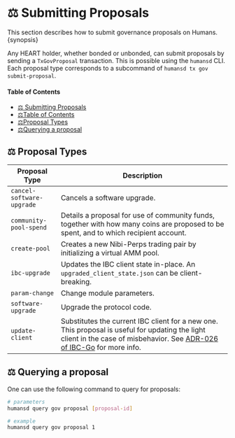 # ⚖ Submitting Proposals
<!-- omit in toc -->

This section describes how to submit governance proposals on Humans. {synopsis}

Any HEART holder, whether bonded or unbonded, can submit proposals by sending a `TxGovProposal` transaction. This is possible using the `humansd` CLI. Each proposal type corresponds to a subcommand of `humansd tx gov submit-proposal`.

#### Table of Contents
- [⚖️ Submitting Proposals](#-submitting-proposals)
- [⚖️Table of Contents](#table-of-contents)
- [⚖️Proposal Types](#proposal-types)
- [⚖️Querying a proposal](#querying-a-proposal)


## ⚖️ Proposal Types

| Proposal Type             | Description                                                                                                                                                                                                                                                          |
| ------------------------- | -------------------------------------------------------------------------------------------------------------------------------------------------------------------------------------------------------------------------------------------------------------------- |
| `cancel-software-upgrade` | Cancels a software upgrade.                                                                                                                                                                                                                                          |
| `community-pool-spend`    | Details a proposal for use of community funds, together with how many coins are proposed to be spent, and to which recipient account.                                                                                                                                |
| `create-pool`             | Creates a new Nibi-Perps trading pair by initializing a virtual AMM pool.                                                                                                                                                                                            |
| `ibc-upgrade`             | Updates the IBC client state in-place. An `upgraded_client_state.json` can be client-breaking.                                                                                                                                                                       |
| `param-change`            | Change module parameters.                                                                                                                                                                                                                                            |
| `software-upgrade`        | Upgrade the protocol code.                                                                                                                                                                                                                                           |
| `update-client`           | Substitutes the current IBC client for a new one. This proposal is useful for updating the light client in the case of misbehavior. See [ADR-026 of IBC-Go](https://ibc.cosmos.network/main/architecture/adr-026-ibc-client-recovery-mechanisms.html) for more info. |

## ⚖️ Querying a proposal

One can use the following command to query for proposals:

```bash
# parameters
humansd query gov proposal [proposal-id]

# example
humansd query gov proposal 1
```
